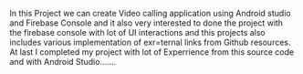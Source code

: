 In this Project we can create Video calling application using Android studio and Firebase Console and it also very interested to done the project with the firebase console with lot of UI interactions and this projects also includes various implementation of exr=ternal links from Github resources. At last I completed my project with lot of Experrience from this source code and with Android Studio.......
